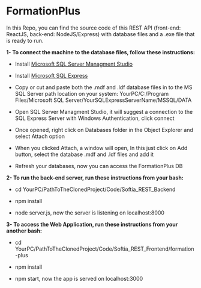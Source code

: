# FormationPlus

In this Repo, you can find the source code of this REST API (front-end: ReactJS, back-end: NodeJS/Express) with database files and a .exe file that is ready to run.

**1- To connect the machine to the database files, follow these instructions:**

- Install [Microsoft SQL Server Managment Studio](https://docs.microsoft.com/en-us/sql/ssms/download-sql-server-management-studio-ssms?view=sql-server-ver16)

- Install [Microsoft SQL Express](https://www.microsoft.com/en-us/sql-server/sql-server-downloads)

- Copy or cut and paste both the .mdf and .ldf database files in to the MS SQL Server path location on your system: YourPC/C:/Program Files/Microsoft SQL Server/YourSQLExpressServerName/MSSQL/DATA

- Open SQL Server Managment Studio, it will suggest a connection to the SQL Express Server with Windows Authentication, click connect

- Once opened, right click on Databases folder in the Object Explorer and select Attach option

- When you clicked Attach, a window will open, In this just click on Add button, select the database .mdf and .ldf files and add it

- Refresh your databases, now you can access the FormationPlus DB

**2- To run the back-end server, run these instructions from your bash:**

- cd YourPC/PathToTheClonedProject/Code/Softia_REST_Backend

- npm install

- node server.js, now the server is listening on localhost:8000


**3- To access the Web Application, run these instructions from your another bash:**

- cd YourPC/PathToTheClonedProject/Code/Softia_REST_Frontend/formation-plus

- npm install

- npm start, now the app is served on localhost:3000